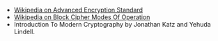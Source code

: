 - [Wikipedia on Advanced Encryption Standard](https://en.wikipedia.org/wiki/Advanced_Encryption_Standard)  
- [Wikipedia on Block Cipher Modes Of Operation](https://en.wikipedia.org/wiki/Block_cipher_mode_of_operation)  
- Introduction To Modern Cryptography by Jonathan Katz and Yehuda Lindell.  

